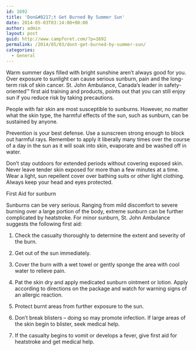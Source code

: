 ```yaml
---
id: 1692
title: 'Don&#8217;t Get Burned By Summer Sun'
date: 2014-05-03T03:14:00+00:00
author: admin
layout: post
guid: http://www.campforet.com/?p=1692
permalink: /2014/05/03/dont-get-burned-by-summer-sun/
categories:
  - General
---
```

Warm summer days filled with bright sunshine aren&#8217;t always good for you. Over exposure to sunlight can cause serious sunburn, pain and the long-term risk of skin cancer. St. John Ambulance, Canada&#8217;s leader in safety-oriented™ first aid training and products, points out that you can still enjoy sun if you reduce risk by taking precautions.

People with fair skin are most susceptible to sunburns. However, no matter what the skin type, the harmful effects of the sun, such as sunburn, can be sustained by anyone.

Prevention is your best defense. Use a sunscreen strong enough to block out harmful rays. Remember to apply it liberally many times over the course of a day in the sun as it will soak into skin, evaporate and be washed off in water.

Don&#8217;t stay outdoors for extended periods without covering exposed skin. Never leave tender skin exposed for more than a few minutes at a time. Wear a light, sun repellent cover over bathing suits or other light clothing. Always keep your head and eyes protected.

First Aid for sunburn

Sunburns can be very serious. Ranging from mild discomfort to severe burning over a large portion of the body, extreme sunburn can be further complicated by heatstroke. For minor sunburn, St. John Ambulance suggests the following first aid:

1. Check the casualty thoroughly to determine the extent and severity of the burn.
     
2. Get out of the sun immediately.
     
3. Cover the burn with a wet towel or gently sponge the area with cool water to relieve pain.
     
4. Pat the skin dry and apply medicated sunburn ointment or lotion. Apply according to directions on the package and watch for warning signs of an allergic reaction.
     
5. Protect burnt areas from further exposure to the sun.
     
6. Don&#8217;t break blisters &#8211; doing so may promote infection. If large areas of the skin begin to blister, seek medical help.
     
7. If the casualty begins to vomit or develops a fever, give first aid for heatstroke and get medical help.